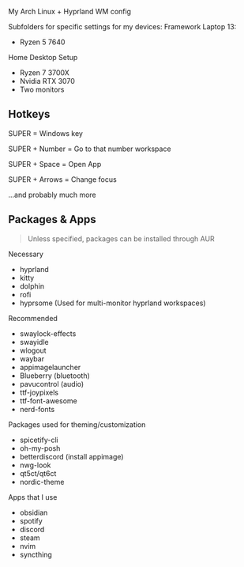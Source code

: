 My Arch Linux + Hyprland WM config

Subfolders for specific settings for my devices:
Framework Laptop 13:
- Ryzen 5 7640

Home Desktop Setup
- Ryzen 7 3700X
- Nvidia RTX 3070
- Two monitors

## Hotkeys
SUPER = Windows key 

SUPER + Number = Go to that number workspace 

SUPER + Space = Open App 

SUPER + Arrows = Change focus 

...and probably much more 

## Packages & Apps
> Unless specified, packages can be installed through AUR

Necessary
- hyprland
- kitty
- dolphin
- rofi
- hyprsome (Used for multi-monitor hyprland workspaces)

Recommended
- swaylock-effects
- swayidle
- wlogout
- waybar
- appimagelauncher
- Blueberry (bluetooth)
- pavucontrol (audio)
- ttf-joypixels
- ttf-font-awesome
- nerd-fonts


Packages used for theming/customization
- spicetify-cli
- oh-my-posh
- betterdiscord (install appimage)
- nwg-look
- qt5ct/qt6ct
- nordic-theme

Apps that I use
- obsidian
- spotify
- discord
- steam
- nvim
- syncthing

